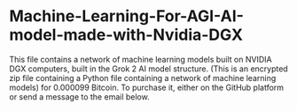 # Machine-Learning-For-AGI-AI-model-made-with-Nvidia-DGX
This file contains a network of machine learning models built on NVIDIA DGX computers, built in the Grok 2 AI model structure. (This is an encrypted zip file containing a Python file containing a network of machine learning models) for 0.000099 Bitcoin. To purchase it, either on the GitHub platform or send a message to the email below.
